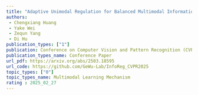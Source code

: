 ```yaml
---  
title: "Adaptive Unimodal Regulation for Balanced Multimodal Information Acquisition"  
authors:  
 - Chengxiang Huang
 - Yake Wei
 - Zequn Yang
 - Di Hu
publication_types: ["1"]  
publication: Conference on Computer Vision and Pattern Recognition (CVPR) 2025
publication_types_name: Conference Paper  
url_pdf: https://arxiv.org/abs/2503.18595
url_code: https://github.com/GeWu-Lab/InfoReg_CVPR2025
topic_types: ["0"]
topic_types_name: Multimodal Learning Mechanism
rating : 2025_02_27
---  
```


